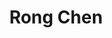 ---
layout: page
title: Rong Chen
description: 
img: #assets/img/bio-photo.jpg
redirect:
year: 2020
category: Master's Student
---